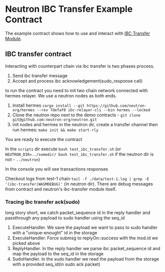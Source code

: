 # Neutron IBC Transfer Example Contract

The example contract shows how to use and interact with [IBC Transfer Module](https://docs.neutron.org/neutron/transfer/overview).

## IBC transfer contract
Interacting with counterpart chain via ibc transfer is two phases process.
1. Send ibc transfer message
2. Accept and process ibc acknowledgement(sudo_response call)

to run the contract you need to init two chain network connected with hermes relayer. We use a neutron nodes as both ends.

1) Install hermes `cargo install --git https://github.com/neutron-org/hermes --rev 7defaf0 ibc-relayer-cli --bin hermes --locked`
2) Clone the neutron repo next to the demo contracts - `git clone git@github.com:neutron-org/neutron.git`
3) init nodes and hermes in the neutron dir, create a transfer channel then run hermes: `make init && make start-rly`

You are ready to execute the contract

In the `scripts` dir execute `bash test_ibc_transfer.sh` (or `NEUTRON_DIR=../somedir/ bash test_ibc_transfer.sh` if the neutron dir is not - `../neutron`)

In the console you will see transactions responses

Checkout logs from test-1 chain
`tail -f ./data/test-1.log | grep -E '(ibc-transfer|WASMDEBUG)'` (in neutron dir). There are debug messages from contract and neutron's ibc-transfer module itself.

### Tracing ibc transfer ack(sudo)
long story short, we catch packet_sequence id in the reply handler and passthrough any payload to sudo handler using the seq_id

1) ExecuteHandler. We save the payload we want to pass to sudo handler with a "unique-enought" id in the storage
2) ExecuteHandler. Force submsg to replyOn::success with the msd.id we picked above
3) ReplyHandler. In the reply handler we parse ibc packet_sequence id and map the payload to the seq_id in the storage
4) SudoHandler. In the sudo handler we read the payload from the storage with a provided seq_id(in sudo ack packet)
